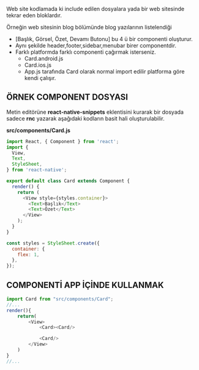 Web site kodlamada ki include edilen dosyalara yada bir web sitesinde tekrar eden bloklardır.

Örneğin web sitesinin blog bölümünde blog yazılarının listelendiği
- [Başlık, Görsel, Özet, Devamı Butonu] bu 4 ü bir componenti oluşturur.
- Aynı şekilde header,footer,sidebar,menubar birer componentdir.
- Farklı platformda farklı componenti çağırmak isterseniz.
  - Card.android.js
  - Card.ios.js
  - App.js tarafında Card olarak normal import edilir platforma göre kendi çalışır.

## ÖRNEK COMPONENT DOSYASI
Metin editörüne **react-native-snippets** eklentisini kurarak bir dosyada sadece **rnc** yazarak aşağıdaki kodların basit hali oluşturulabilir.

**src/components/Card.js**
```js
import React, { Component } from 'react';
import {
  View,
  Text,
  StyleSheet,
} from 'react-native';

export default class Card extends Component {
  render() {
    return (
      <View style={styles.container}>
        <Text>Başlık</Text>
        <Text>Özet</Text>
      </View>
    );
  }
}

const styles = StyleSheet.create({
  container: {
    flex: 1,
  },
});
```
## COMPONENTİ APP İÇİNDE KULLANMAK
```js
import Card from "src/components/Card";
//...
render(){
    return(
        <View>
            <Card><Card/>

            <Card/>
        </View>
    )
}
//...
```
